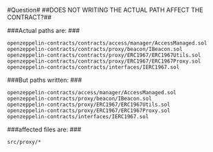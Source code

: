 #Question#
##DOES NOT WRITING THE ACTUAL PATH AFFECT THE CONTRACT?##

###Actual paths are: ###

    openzeppelin-contracts/contracts/access/manager/AccessManaged.sol   
    openzeppelin-contracts/contracts/proxy/beacon/IBeacon.sol
    openzeppelin-contracts/contracts/proxy/ERC1967/ERC1967Utils.sol
    openzeppelin-contracts/contracts/proxy/ERC1967/ERC1967Proxy.sol
    openzeppelin-contracts/contracts/interfaces/IERC1967.sol

###But paths written: ###

    openzeppelin-contracts/access/manager/AccessManaged.sol   
    openzeppelin-contracts/proxy/beacon/IBeacon.sol
    openzeppelin-contracts/proxy/ERC1967/ERC1967Utils.sol
    openzeppelin-contracts/proxy/ERC1967/ERC1967Proxy.sol
    openzeppelin-contracts/interfaces/IERC1967.sol

###affected files are: ###

    src/proxy/*

